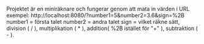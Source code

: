 Projektet är en miniräknare och fungerar genom att mata in värden i URL
exempel: http://localhost:8080/?number1=5&number2=3.6&sign=%2B
number1 = första talet
number2 = andra talet
sign = vilket räkne sätt, division ( / ), multiplikation ( * ), addition( %2B istället för "+" ), subtraktion ( - ).

